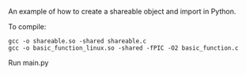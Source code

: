 An example of how to create a shareable object and import in Python.


To compile:

    gcc -o shareable.so -shared shareable.c 
    gcc -o basic_function_linux.so -shared -fPIC -O2 basic_function.c

Run main.py